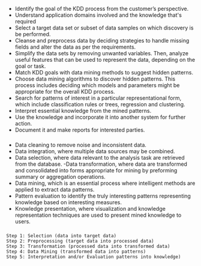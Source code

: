 
- Identify the goal of the KDD process from the customer’s perspective.
- Understand application domains involved and the knowledge that's required
- Select a target data set or subset of data samples on which discovery is be performed.
- Cleanse and preprocess data by deciding strategies to handle missing fields and alter the data as per the requirements.
- Simplify the data sets by removing unwanted variables. Then, analyze useful features that can be used to represent the data, depending on the goal or task.
- Match KDD goals with data mining methods to suggest hidden patterns.
- Choose data mining algorithms to discover hidden patterns. This process includes deciding which models and parameters might be appropriate for the overall KDD process.
- Search for patterns of interest in a particular representational form, which include classification rules or trees, regression and clustering.
- Interpret essential knowledge from the mined patterns.
- Use the knowledge and incorporate it into another system for further action.
- Document it and make reports for interested parties.

###

- Data cleaning to remove noise and inconsistent data.
- Data integration, where multiple data sources may be combined.
- Data selection, where data relevant to the analysis task are retrieved from the database.
-Data transformation, where data are transformed and consolidated into forms appropriate for mining by preforming summary or aggregation operations.
- Data mining, which is an essential process where intelligent methods are applied to extract data patterns.
- Pattern evaluation to identify the truly interesting patterns representing knowledge based on interesting measures.
- Knowledge presentation, where visualization and knowledge representation techniques are used to present mined knowledge to users.

###


    Step 1: Selection (data into target data)
    Step 2: Preprocessing (target data into processed data)
    Step 3: Transformation (processed data into transformed data)
    Step 4: Data Mining (transformed data into patterns)
    Step 5: Interpretation and/or Evaluation patterns into knowledge)


